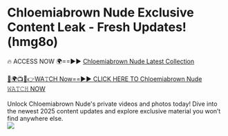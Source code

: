 # Chloemiabrown Nude Exclusive Content Leak - Fresh Updates! (hmg8o)

🔥 ACCESS NOW 🌍==►► <a href="https://tinyurl.com/yc657z5k" rel="nofollow">Chloemiabrown Nude Latest Collection</a>
<br><br>
[🔴🌍📺📱👉WA𝚃CH Now==►► CLICK HERE TO Chloemiabrown Nude 𝚆𝙰𝚃𝙲𝙷 NOW](https://tinyurl.com/yc657z5k)
<br><br>
Unlock Chloemiabrown Nude's private videos and photos today! Dive into the newest 2025 content updates and explore exclusive material you won’t find anywhere else.
<br>
<a href="https://tinyurl.com/yc657z5k" rel="nofollow" data-target="animated-image.originalLink"><img src="https://camo.githubusercontent.com/8a4f000d20f83aca3bf7ec5f350d767afa0574a8a352519fd8cfa583a6f93a33/68747470733a2f2f692e696d6775722e636f6d2f644a486b345a712e676966" data-canonical-src="https://i.imgur.com/dJHk4Zq.gif" style="max-width: 100%; display: inline-block;" data-target="animated-image.originalImage"></a>
<br>
